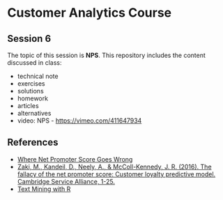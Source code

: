 # Customer Analytics Course

## Session 6

The topic of this session is **NPS**. This repository includes the content discussed in class:

  - technical note
  - exercises
  - solutions
  - homework
  - articles
  - alternatives
  - video: NPS - https://vimeo.com/411647934

## References
  
  - [Where Net Promoter Score Goes Wrong](https://hbr.org/2019/10/where-net-promoter-score-goes-wrong)
  - [Zaki, M., Kandeil, D., Neely, A., & McColl-Kennedy, J. R. (2016). The fallacy of the net promoter score: Customer loyalty predictive model. Cambridge Service Alliance, 1-25.](https://pdfs.semanticscholar.org/6b43/8d668d66ce8a3bdd569758c4f6368b316d87.pdf)
  - [Text Mining with R](https://www.tidytextmining.com)
  
